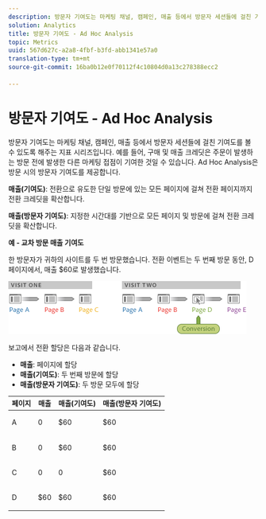 ```yaml
---
description: 방문자 기여도는 마케팅 채널, 캠페인, 매출 등에서 방문자 세션들에 걸친 기여도를 볼 수 있도록 해주는 지표 시리즈입니다. 예를 들어, 구매 및 매출 크레딧은 주문이 발생하는 방문 전에 발생한 다른 마케팅 접점이 기여한 것일 수 있습니다. Ad Hoc Analysis은 방문 시의 방문자 기여도를 제공합니다.
solution: Analytics
title: 방문자 기여도 - Ad Hoc Analysis
topic: Metrics
uuid: 567d627c-a2a8-4fbf-b3fd-abb1341e57a0
translation-type: tm+mt
source-git-commit: 16ba0b12e0f70112f4c10804d0a13c278388ecc2

---
```



# 방문자 기여도 - Ad Hoc Analysis

방문자 기여도는 마케팅 채널, 캠페인, 매출 등에서 방문자 세션들에 걸친 기여도를 볼 수 있도록 해주는 지표 시리즈입니다. 예를 들어, 구매 및 매출 크레딧은 주문이 발생하는 방문 전에 발생한 다른 마케팅 접점이 기여한 것일 수 있습니다. Ad Hoc Analysis은 방문 시의 방문자 기여도를 제공합니다.

**매출(기여도)**: 전환으로 유도한 단일 방문에 있는 모든 페이지에 걸쳐 전환 페이지까지 전환 크레딧을 확산합니다.

**매출(방문자 기여도)**: 지정한 시간대를 기반으로 모든 페이지 및 방문에 걸쳐 전환 크레딧을 확산합니다.

**예 - 교차 방문 매출 기여도**

한 방문자가 귀하의 사이트를 두 번 방문했습니다. 전환 이벤트는 두 번째 방문 동안, D페이지에서, 매출 $60로 발생했습니다.

![](assets/VisitorPaticipation.png)

보고에서 전환 할당은 다음과 같습니다.

* **매출**: 페이지에 할당
* **매출(기여도)**: 두 번째 방문에 할당
* **매출(방문자 기여도)**: 두 방문 모두에 할당

<table id="table_91A7244E77854838A8392B49366FB445"> 
 <thead> 
  <tr> 
   <th colname="col1" class="entry"> 페이지 </th> 
   <th colname="col2" class="entry"> 매출  </th> 
   <th colname="col3" class="entry"> 매출(기여도) </th> 
   <th colname="col4" class="entry"> 매출(방문자 기여도) </th> 
  </tr> 
 </thead>
 <tbody> 
  <tr> 
   <td colname="col1"> <p>A </p> </td> 
   <td colname="col2"> <p>0 </p> </td> 
   <td colname="col3"> <p>$60 </p> </td> 
   <td colname="col4"> <p>$60 </p> </td> 
  </tr> 
  <tr> 
   <td colname="col1"> <p>B </p> </td> 
   <td colname="col2"> <p>0 </p> </td> 
   <td colname="col3"> <p>$60 </p> </td> 
   <td colname="col4"> <p>$60 </p> </td> 
  </tr> 
  <tr> 
   <td colname="col1"> <p>C </p> </td> 
   <td colname="col2"> <p>0 </p> </td> 
   <td colname="col3"> <p>0 </p> </td> 
   <td colname="col4"> <p>$60 </p> </td> 
  </tr> 
  <tr> 
   <td colname="col1"> <p>D </p> </td> 
   <td colname="col2"> <p>$60 </p> </td> 
   <td colname="col3"> <p>$60 </p> </td> 
   <td colname="col4"> <p>$60 </p> </td> 
  </tr> 
 </tbody> 
</table>

